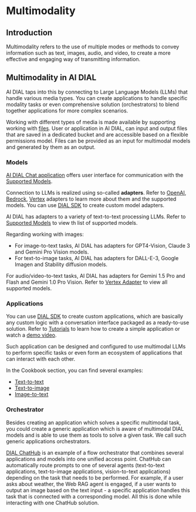 # Multimodality

## Introduction

Multimodality refers to the use of multiple modes or methods to convey information such as text, images, audio, and video, to create a more effective and engaging way of transmitting information.

## Multimodality in AI DIAL

AI DIAL taps into this by connecting to Large Language Models (LLMs) that handle various media types. You can create applications to handle specific modality tasks or even comprehensive solution (orchestrators) to blend together applications for more complex scenarios.

Working with different types of media is made available by supporting working with [files](https://epam-rail.com/dial_api#tag/Files). User or application in AI DIAL, can input and output files that are saved in a dedicated bucket and are accessible based on a flexible permissions model. Files can be provided as an input for multimodal models and generated by them as an output.

### Models

[AI DIAL Chat application](../user-guide#language-models) offers user interface for communication with the [Supported Models](../supported-models).

Connection to LLMs is realized using so-called **adapters**. Refer to [OpenAI](https://github.com/epam/ai-dial-adapter-openai), [Bedrock](https://github.com/epam/ai-dial-adapter-bedrock/?tab=readme-ov-file#supported-models), [Vertex](https://github.com/epam/ai-dial-adapter-vertexai/?tab=readme-ov-file#supported-models) adapters to learn more about them and the supported models. You can use [DIAL SDK](https://github.com/epam/ai-dial-sdk) to create custom model adapters.

AI DIAL has adapters to a variety of text-to-text processing LLMs. Refer to [Supported Models](../supported-models) to view th list of supported models. 

Regarding working with images:

* For image-to-text tasks, AI DIAL has adapters for GPT4-Vision, Claude 3 and Gemini Pro Vision models.
* For text-to-image tasks, AI DIAL has adapters for DALL-E-3, Google Imagen and Stability diffusion models.

For audio/video-to-text tasks, AI DIAL has adapters for Gemini 1.5 Pro and Flash and Gemini 1.0 Pro Vision. Refer to [Vertex Adapter](https://github.com/epam/ai-dial-adapter-vertexai/) to view all supported models.

### Applications

You can use [DIAL SDK](https://github.com/epam/ai-dial-sdk) to create custom applications, which are basically any custom logic with a conversation interface packaged as a ready-to-use solution. Refer to [Tutorials](../tutorials/quick-start-with-application) to learn how to create a simple application or watch a [demo video](../video%20demos/demos-for-developers/dial-develop-and-deploy).

Such application can be designed and configured to use multimodal LLMs to perform specific tasks or even form an ecosystem of applications that can interact with each other. 

In the Cookbook section, you can find several examples:

* [Text-to-text](../Cookbook/dial-cookbook/examples/how_to_call_text_to_text_applications)
* [Text-to-image](../Cookbook/dial-cookbook/examples/how_to_call_text_to_image_applications)
* [Image-to-text](../Cookbook/dial-cookbook/examples/how_to_call_image_to_text_applications)

### Orchestrator

Besides creating an application which solves a specific multimodal task, you could create a generic application which is aware of multimodal DIAL models and is able to use them as tools to solve a given task. We call such generic applications orchestrators. 

[DIAL ChatHub](../video%20demos/demos/dial-chathub) is an example of a flow orchestrator that combines several applications and models into one unified access point. ChatHub can automatically route prompts to one of several agents (text-to-text applications, text-to-image applications, vision-to-text applications) depending on the task that needs to be performed. For example, if a user asks about weather, the Web RAG agent is engaged, if a user wants to output an image based on the text input - a specific application handles this task that is connected with a corresponding model. All this is done while interacting with one ChatHub solution.

